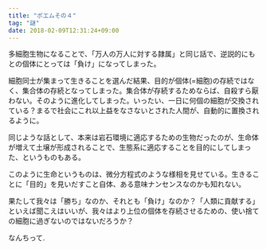 ```yaml
---
title: "ポエムその４"
tag: "謎"
date: 2018-02-09T12:31:24+09:00
---
```


多細胞生物になることで、「万人の万人に対する隷属」と同じ話で、逆説的にもとの個体にとっては「負け」になってしまった。

細胞同士が集まって生きることを選んだ結果、目的が個体(=細胞)の存続ではなく、集合体の存続となってしまった。集合体が存続するためならば、自殺すら厭わない。そのように進化してしまった。いったい、一日に何個の細胞が交換されている？まるで社会にこれ以上益をなさないとされた人間が、自動的に置換されるように。

同じような話として、本来は岩石環境に適応するための生物だったのが、生命体が増えて土壌が形成されることで、生態系に適応することを目的にしてしまった、というものもある。

このように生命というものは、微分方程式のような様相を見せている。生きることに「目的」を見いだすこと自体、ある意味ナンセンスなのかも知れない。

果たして我々は「勝ち」なのか、それとも「負け」なのか？「人類に貢献する」といえば聞こえはいいが、我々はより上位の個体を存続させるための、使い捨ての細胞に過ぎないのではないだろうか？

なんちって.
